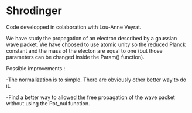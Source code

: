 # Shrodinger

Code developped in colaboration with Lou-Anne Veyrat.



We have study the propagation of an electron described by a gaussian wave packet. We have choosed to use atomic unity so the reduced Planck constant and the mass of the electon are equal to one (but those parameters can be changed inside the Param() function).




Possible improvements :

-The normalization is to simple. There are obviously other better way to do it.

-Find a better way to allowed the free propagation of the wave packet without using the Pot_nul function.
